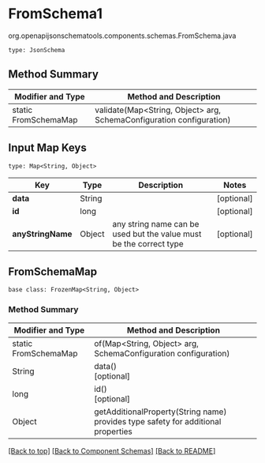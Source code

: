 # FromSchema1
org.openapijsonschematools.components.schemas.FromSchema.java
```
type: JsonSchema
```

## Method Summary
| Modifier and Type | Method and Description |
| ----------------- | ---------------------- |
| static FromSchemaMap | validate(Map<String, Object> arg, SchemaConfiguration configuration) |

## Input Map Keys
```
type: Map<String, Object>
```
Key | Type |  Description | Notes
------------ | ------------- | ------------- | -------------
**data** | String |  | [optional]
**id** | long |  | [optional]
**anyStringName** | Object | any string name can be used but the value must be the correct type | [optional]

## FromSchemaMap
```
base class: FrozenMap<String, Object>
```

### Method Summary
| Modifier and Type | Method and Description |
| ----------------- | ---------------------- |
| static FromSchemaMap | of(Map<String, Object> arg, SchemaConfiguration configuration) |
| String | data()<br>[optional] |
| long | id()<br>[optional] |
| Object | getAdditionalProperty(String name)<br>provides type safety for additional properties |

[[Back to top]](#top) [[Back to Component Schemas]](../../../README.md#Component-Schemas) [[Back to README]](../../../README.md)
